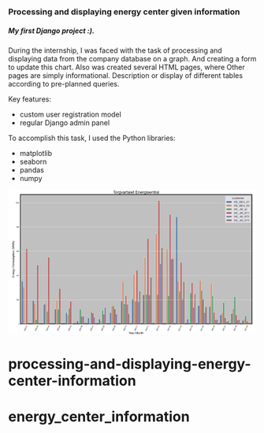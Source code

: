 ### **Processing and displaying energy center given information**

##### My first Django project :).

During the internship, I was faced with the task of processing and displaying data from the company database on a graph.
And creating a form to update this chart.
Also was created several HTML pages, where Other pages are simply informational. Description or display of different
tables according to pre-planned queries.

Key features:

* custom user registration model
* regular Django admin panel

To accomplish this task, I used the Python libraries:

* matplotlib
* seaborn
* pandas
* numpy

![](static/data_collection_web/media/torgvartalet.png)



# processing-and-displaying-energy-center-information
# energy_center_information
